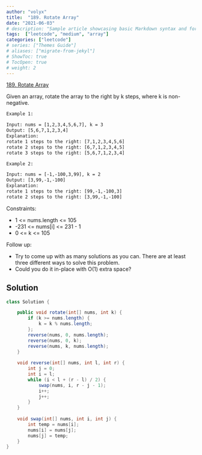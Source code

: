 ```yaml
---
author: "volyx"
title:  "189. Rotate Array"
date: "2021-06-03"
# description: "Sample article showcasing basic Markdown syntax and formatting for HTML elements."
tags:  ["leetcode", "medium", "array"]
categories: ["leetcode"]
# series: ["Themes Guide"]
# aliases: ["migrate-from-jekyl"]
# ShowToc: true
# TocOpen: true
# weight: 2
---
```


[189. Rotate Array](https://leetcode.com/problems/rotate-array/)

Given an array, rotate the array to the right by k steps, where k is non-negative.

```txt
Example 1:

Input: nums = [1,2,3,4,5,6,7], k = 3
Output: [5,6,7,1,2,3,4]
Explanation:
rotate 1 steps to the right: [7,1,2,3,4,5,6]
rotate 2 steps to the right: [6,7,1,2,3,4,5]
rotate 3 steps to the right: [5,6,7,1,2,3,4]

Example 2:

Input: nums = [-1,-100,3,99], k = 2
Output: [3,99,-1,-100]
Explanation: 
rotate 1 steps to the right: [99,-1,-100,3]
rotate 2 steps to the right: [3,99,-1,-100]
```

Constraints:

- 1 <= nums.length <= 105
- -231 <= nums[i] <= 231 - 1
- 0 <= k <= 105

Follow up:

- Try to come up with as many solutions as you can. There are at least three different ways to solve this problem.
- Could you do it in-place with O(1) extra space?

## Solution

```java
class Solution {

    public void rotate(int[] nums, int k) {
        if (k >= nums.length) {
            k = k % nums.length;
        };
        reverse(nums, 0, nums.length);
        reverse(nums, 0, k);
        reverse(nums, k, nums.length);
    }
    
    void reverse(int[] nums, int l, int r) {
        int j = 0;
        int i = l;
        while (i < l + (r - l) / 2) {
            swap(nums, i, r - j - 1);
            i++;
            j++;
        }
    }
    
    void swap(int[] nums, int i, int j) {
        int temp = nums[i];
        nums[i] = nums[j];
        nums[j] = temp;
    }
}
```
